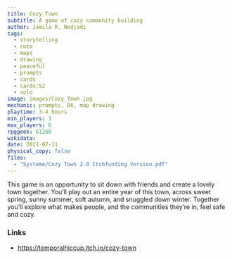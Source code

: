 ```yaml
---
title: Cozy Town
subtitle: A game of cozy community building 
author: Jamila R. Nedjadi
tags:
  - storytelling
  - cute
  - maps
  - drawing
  - peaceful
  - prompts
  - cards
  - cards:52
  - solo
image: images/Cozy_Town.jpg
mechanic: prompts, D6, map drawing
playtime: 3-4 hours
min_players: 3
max_players: 6
rpggeek: 61260
wikidata:
date: 2021-07-11
physical_copy: false
files:
  - "Systeme/Cozy Town 2.0 Itchfunding Version.pdf"
---
```


<!-- Excerpt Start -->
This game is an opportunity to sit down with friends and create a lovely town
together. You’ll play out an entire year of this town, across sweet spring, sunny
summer, soft autumn, and snuggled down winter. Together you’ll explore what makes
people, and the communities they’re in, feel safe and cozy.

<!-- Excerpt End -->

### Links

- https://temporalhiccup.itch.io/cozy-town
